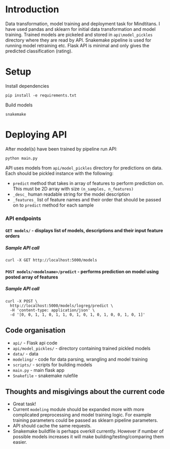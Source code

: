 Introduction
============

Data transformation, model training and deployment task for Mindtitans.
I have used pandas and sklearn for initial data transformation and model training. Trained models are pickeled and
 stored in `api\model_pickles` directory where they are read by API. Snakemake pipeline is used for running model
 retraining etc. Flask API is minimal and only gives the predicted classification (rating).

Setup
=====

Install dependencies
```
pip install -e requirements.txt
```

Build models
```
snakemake
```

Deploying API
=============
After model(s) have been trained by pipeline run API:
```
python main.py
```

API uses models from `api/model_pickles` directory for predictions on data. Each should be pickled instance with the
 following:
  * `predict` method that takes in array of features to perform prediction on. This must be 2D array with size `(n_samples, n_features)`
  * `_desc_` human readable string for the model description
  * `_features_` list of feature names and their order that should be passed on to `predict` method for each sample

### API endpoints

#### `GET models/` - displays list of models, descriptions and their input feature orders

##### Sample API call
```
curl -X GET http://localhost:5000/models
```

#### `POST models/<modelname>/predict` - performs prediction on model using posted array of features

##### Sample API call
```
curl -X POST \
  http://localhost:5000/models/logreg/predict \
  -H 'content-type: application/json' \
  -d '[0, 0, 1, 1, 0, 1, 1, 0, 1, 0, 1, 0, 1, 0, 0, 1, 0, 1]'
```

Code organisation
-----------------
  * `api/` - Flask api code
  * `api/model_pickles/` - directory containing trained pickled models
  * `data/` - data
  * `modeling/` - code for data parsing, wrangling and model training
  * `scripts/` - scripts for building models
  * `main.py` - main flask app
  * `Snakefile` - snakemake rulefile


Thoughts and misgivings about the current code
---------------------------------------------
  * Great task!
  * Current `modeling` module should be expanded more with more complicated preprocessing and model training logic.
  For example training parameters could be passed as sklearn pipeline parameters.
  * API should cache the same requests.
  * Snakemake buildfile is perhaps overkill currently. However if number of possible models increases it will make
  building/testing/comparing them easier.
